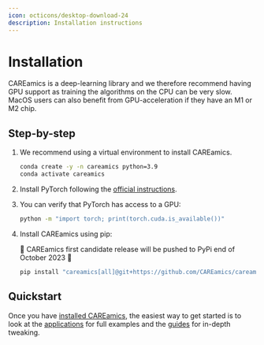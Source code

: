 ```yaml
---
icon: octicons/desktop-download-24
description: Installation instructions
---
```


# Installation

CAREamics is a deep-learning library and we therefore recommend having GPU support as
training the algorithms on the CPU can be very slow. MacOS users can also benefit from
GPU-acceleration if they have an M1 or M2 chip.

## Step-by-step

1. We recommend using a virtual environment to install CAREamics.

    ```bash
    conda create -y -n careamics python=3.9
    conda activate careamics
    ```

2. Install PyTorch following the [official instructions](https://pytorch.org/get-started/locally/).

3. You can verify that PyTorch has access to a GPU:

    ```bash
    python -m "import torch; print(torch.cuda.is_available())"
    ```

4. Install CAREamics using pip:

    :construction: CAREamics first candidate release will be pushed to PyPi end of 
    October 2023 :construction:
    ``` bash
    pip install "careamics[all]@git+https://github.com/CAREamics/careamics.git"
    ```

<!-- 
=== "Fully featured"
    The fully featured CAREamics include all the dependencies needed to run the
    notebooks, but that are not necessary to run CAREamics itself.

    ```bash
    pip install "careamics[all]"
    ```

=== "Simple"
    If you only want to use CAREamics, you can install it without the extra
    dependencies.

    ```bash
    pip install careamics
    ``` 
-->
        
## Quickstart

Once you have [installed CAREamics](installation.md), the easiest way to get started
is to look at the [applications](applications/index.md) for full examples and the 
[guides](guides/index.md) for in-depth tweaking.